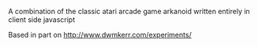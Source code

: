 A combination of the classic atari arcade game arkanoid written entirely in client side javascript

Based in part on http://www.dwmkerr.com/experiments/
